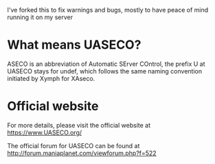 I've forked this to fix warnings and bugs, mostly to have peace of mind running it on my server

What means UASECO?
==================

ASECO is an abbreviation of Automatic SErver COntrol, the prefix U at UASECO stays for undef, which follows the same naming convention initiated by Xymph for XAseco.

Official website
================

For more details, please visit the official website at https://www.UASECO.org/

The official forum for UASECO can be found at http://forum.maniaplanet.com/viewforum.php?f=522
